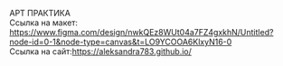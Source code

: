АРТ ПРАКТИКА
<br>
Ссылка на макет: https://www.figma.com/design/nwkQEz8WUt04a7FZ4gxkhN/Untitled?node-id=0-1&node-type=canvas&t=LO9YCOOA6KlxyN16-0
<br>
Ссылка на сайт:https://aleksandra783.github.io/
